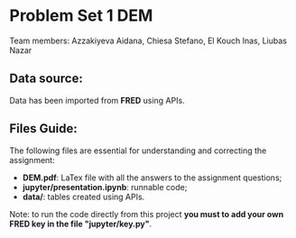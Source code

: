 # Problem Set 1 DEM
Team members: Azzakiyeva Aidana, Chiesa Stefano, El Kouch Inas, Liubas Nazar
## Data source:
Data has been imported from **FRED** using APIs.
## Files Guide:
The following files are essential for understanding and correcting the assignment:
- **DEM.pdf**: LaTex file with all the answers to the assignment questions;
- **jupyter/presentation.ipynb**: runnable code;
- **data/**: tables created using APIs.

Note: to run the code directly from this project **you must to add your own FRED key in the file "jupyter/key.py"**.


